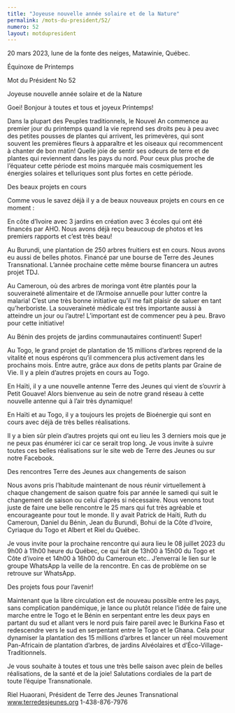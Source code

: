 ```yaml
---
title: "Joyeuse nouvelle année solaire et de la Nature"
permalink: /mots-du-president/52/
numero: 52
layout: motdupresident
---
```

20 mars 2023, lune de la fonte des neiges, Matawinie, Québec.

Équinoxe de Printemps

Mot du Président No 52



Joyeuse nouvelle année solaire et de la Nature

Goei! Bonjour à toutes et tous et joyeux Printemps!

Dans la plupart des Peuples traditionnels, le Nouvel An commence au premier jour du printemps quand la vie reprend ses droits peu à peu avec des petites pousses de plantes qui arrivent, les primevères, qui sont souvent les premières fleurs à apparaître et les oiseaux qui recommencent à chanter de bon matin! Quelle joie de sentir ses odeurs de terre et de plantes qui reviennent dans les pays du nord. Pour ceux plus proche de l’équateur cette période est moins marquée mais cosmiquement les énergies solaires et telluriques sont plus fortes en cette période.

Des beaux projets en cours

Comme vous le savez déjà il y a de beaux nouveaux projets en cours en ce moment :

En côte d’Ivoire avec 3 jardins en création avec 3 écoles qui ont été financés par AHO. Nous avons déjà reçu beaucoup de photos et les premiers rapports et c’est très beau!

Au Burundi, une plantation de 250 arbres fruitiers est en cours. Nous avons eu aussi de belles photos. Financé par une bourse de Terre des Jeunes Transnational. L’année prochaine cette même bourse financera un autres projet TDJ.

Au Cameroun, où des arbres de moringa vont être plantés pour la souveraineté alimentaire et de l’Armoise annuelle pour lutter contre la malaria! C’est une très bonne initiative qu’il me fait plaisir de saluer en tant qu’herboriste. La souveraineté médicale est très importante aussi à atteindre un jour ou l’autre! L’important est de commencer peu à peu. Bravo pour cette initiative!

Au Bénin des projets de jardins communautaires continuent! Super!

Au Togo, le grand projet de plantation de 15 millions d’arbres reprend de la vitalité et nous espérons qu’il commencera plus activement dans les prochains mois. Entre autre, grâce aux dons de petits plants par Graine de Vie. Il y a plein d’autres projets en cours au Togo.

En Haïti, il y a une nouvelle antenne Terre des Jeunes qui vient de s’ouvrir à Petit Gouave! Alors bienvenue au sein de notre grand réseau à cette nouvelle antenne qui à l’air très dynamique!

En Haïti et au Togo, il y a toujours les projets de Bioénergie qui sont en cours avec déjà de très belles réalisations.

Il y a bien sûr plein d’autres projets qui ont eu lieu les 3 derniers mois que je ne peux pas énumérer ici car ce serait trop long. Je vous invite à suivre toutes ces belles réalisations sur le site web de Terre des Jeunes ou sur notre Facebook.



Des rencontres Terre des Jeunes aux changements de saison

Nous avons pris l’habitude maintenant de nous réunir virtuellement à chaque changement de saison quatre fois par année le samedi qui suit le changement de saison ou celui d’après si nécessaire. Nous venons tout juste de faire une belle rencontre le 25 mars qui fut très agréable et encourageante pour tout le monde. Il y avait Patrick de Haïti, Ruth du Cameroun, Daniel du Bénin, Jean du Burundi, Bohui de la Côte d’Ivoire, Cyriaque du Togo et Albert et Riel du Québec.

Je vous invite pour la prochaine rencontre qui aura lieu le 08 juillet 2023 du 9h00 à 11h00 heure du Québec, ce qui fait de 13h00 à 15h00 du Togo et Côte d’ivoire et 14h00 à 16h00 du Cameroun etc.. J’enverrai le lien sur le groupe WhatsApp la veille de la rencontre. En cas de problème on se retrouve sur WhatsApp.

Des projets fous pour l’avenir!

Maintenant que la libre circulation est de nouveau possible entre les pays, sans complication pandémique, je lance ou plutôt relance l’idée de faire une marche entre le Togo et le Bénin en serpentant entre les deux pays en partant du sud et allant vers le nord puis faire pareil avec le Burkina Faso et redescendre vers le sud en serpentant entre le Togo et le Ghana. Cela pour dynamiser la plantation des 15 millions d’arbres et lancer un réel mouvement Pan-Africain de plantation d’arbres, de jardins Alvéolaires et d’Éco-Village-Traditionnels.



Je vous souhaite à toutes et tous une très belle saison avec plein de belles réalisations, de la santé et de la joie! Salutations cordiales de la part de toute l’équipe Transnationale.

Riel Huaorani, Président de Terre des Jeunes Transnational www.terredesjeunes.org 1-438-876-7976
